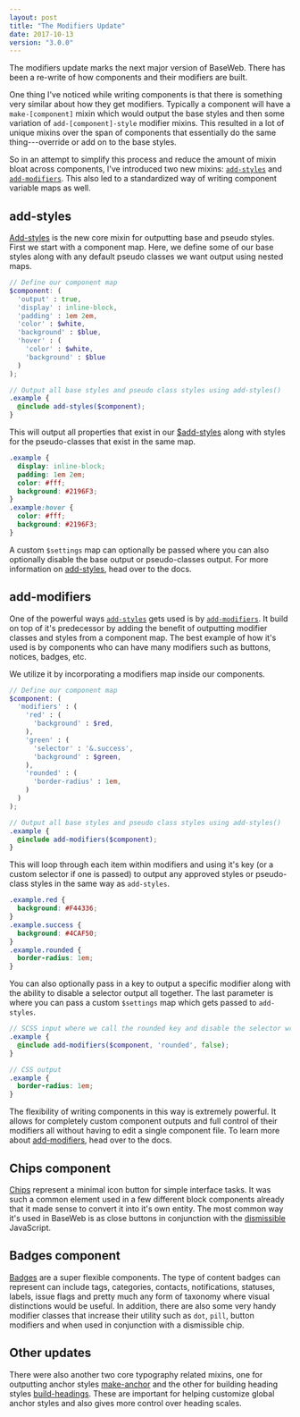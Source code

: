 ```yaml
---
layout: post
title: "The Modifiers Update"
date: 2017-10-13
version: "3.0.0"
---
```


<p class="text-lead" markdown="1">The modifiers update marks the next major version of BaseWeb. There has been a re-write of how components and their modifiers are built.</p>

One thing I've noticed while writing components is that there is something very similar about how they get modifiers. Typically a component will have a `make-[component]` mixin which would output the base styles and then some variation of `add-[component]-style` modifier mixins. This resulted in a lot of unique mixins over the span of components that essentially do the same thing---override or add on to the base styles.

So in an attempt to simplify this process and reduce the amount of mixin bloat across components, I've introduced two new mixins: [`add-styles`](/docs/core/mixins/#mixin-add-styles) and [`add-modifiers`](/docs/core/mixins/#mixin-add-modifiers). This also led to a standardized way of writing component variable maps as well.

## add-styles

[Add-styles](/docs/core/mixins/#mixin-add-styles) is the new core mixin for outputting base and pseudo styles. First we start with a component map. Here, we define some of our base styles along with any default pseudo classes we want output using nested maps.

```scss
// Define our component map
$component: (
  'output' : true,
  'display' : inline-block,
  'padding' : 1em 2em,
  'color' : $white,
  'background' : $blue,
  'hover' : (
    'color' : $white,
    'background' : $blue
  )
);

// Output all base styles and pseudo class styles using add-styles()
.example {
  @include add-styles($component);
}
```

This will output all properties that exist in our [$add-styles](/docs/core/settings/#map-add-styles) along with styles for the pseudo-classes that exist in the same map.

```css
.example {
  display: inline-block;
  padding: 1em 2em;
  color: #fff;
  background: #2196F3;
}
.example:hover {
  color: #fff;
  background: #2196F3;
}
```

A custom `$settings` map can optionally be passed where you can also optionally disable the base output or pseudo-classes output. For more information on [add-styles](/docs/core/mixins/#mixin-add-styles), head over to the docs.

## add-modifiers

One of the powerful ways [`add-styles`](/docs/core/mixins/#mixin-add-styles) gets used is by [`add-modifiers`](/docs/core/mixins/#mixin-add-modifiers). It build on top of it's predecessor by adding the benefit of outputting modifier classes and styles from a component map. The best example of how it's used is by components who can have many modifiers such as buttons, notices, badges, etc.

We utilize it by incorporating a modifiers map inside our components.

```scss
// Define our component map
$component: (
  'modifiers' : (
    'red' : (
      'background' : $red,
    ),
    'green' : (
      'selector' : '&.success',
      'background' : $green,
    ),
    'rounded' : (
      'border-radius' : 1em,
    )
  )
);

// Output all base styles and pseudo class styles using add-styles()
.example {
  @include add-modifiers($component);
}
```

This will loop through each item within modifiers and using it's key (or a custom selector if one is passed) to output any approved styles or pseudo-class styles in the same way as `add-styles`.

```css
.example.red {
  background: #F44336;
}
.example.success {
  background: #4CAF50;
}
.example.rounded {
  border-radius: 1em;
}
```

You can also optionally pass in a key to output a specific modifier along with the ability to disable a selector output all together. The last parameter is where you can pass a custom `$settings` map which gets passed to `add-styles`.

```scss
// SCSS input where we call the rounded key and disable the selector wrap
.example {
  @include add-modifiers($component, 'rounded', false);
}

// CSS output
.example {
  border-radius: 1em;
}
```

The flexibility of writing components in this way is extremely powerful. It allows for completely custom component outputs and full control of their modifiers all without having to edit a single component file. To learn more about [add-modifiers](/docs/core/mixins/#mixin-add-modifiers), head over to the docs.

## Chips component

[Chips](/docs/elements/chips/) represent a minimal icon button for simple interface tasks. It was such a common element used in a few different block components already that it made sense to convert it into it's own entity. The most common way it's used in BaseWeb is as close buttons in conjunction with the [dismissible](/docs/javascript/dismissible/) JavaScript.

## Badges component

[Badges](/docs/blocks/badges/) are a super flexible components. The type of content badges can represent can include tags, categories, contacts, notifications, statuses, labels, issue flags and pretty much any form of taxonomy where visual distinctions would be useful. In addition, there are also some very handy modifier classes that increase their utility such as `dot`, `pill`, button modifiers and when used in conjunction with a dismissible chip.

## Other updates

There were also another two core typography related mixins, one for outputting anchor styles [make-anchor](/docs/core/mixins/#mixin-make-anchor) and the other for building heading styles [build-headings](/docs/core/mixins/#mixin-build-headings). These are important for helping customize global anchor styles and also gives more control over heading scales.
